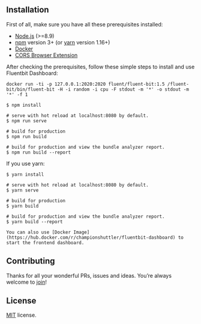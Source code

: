 
## Installation

First of all, make sure you have all these  prerequisites installed:
- [Node.js](https://nodejs.org/en/) (>=8.9)
- [npm](https://www.npmjs.com/get-npm) version 3+ (or [yarn](https://yarnpkg.com/lang/en/docs/install/#mac-stable) version 1.16+)
- [Docker](https://docker.com)
- [CORS Browser Extension](https://chrome.google.com/webstore/detail/cross-domain-cors/mjhpgnbimicffchbodmgfnemoghjakai)




After checking the prerequisites, follow these simple steps to install and use Fluentbit Dashboard:

```
docker run -ti -p 127.0.0.1:2020:2020 fluent/fluent-bit:1.5 /fluent-bit/bin/fluent-bit -H -i random -i cpu -F stdout -m '*' -o stdout -m '*' -f 1
```

```
$ npm install

# serve with hot reload at localhost:8080 by default.
$ npm run serve

# build for production
$ npm run build

# build for production and view the bundle analyzer report.
$ npm run build --report
```

If you use yarn:
```
$ yarn install

# serve with hot reload at localhost:8080 by default.
$ yarn serve

# build for production
$ yarn build

# build for production and view the bundle analyzer report.
$ yarn build --report
```

```
You can also use [Docker Image](https://hub.docker.com/r/championshuttler/fluentbit-dashboard) to start the frontend dashboard.
```

## Contributing
Thanks for all your wonderful PRs, issues and ideas. You’re always welcome to [join](https://github.com/championshuttler/fluentbit-dashboard/blob/master/.github/CONTRIBUTING.md)!

## License
[MIT](https://github.com/epicmaxco/vuestic-admin/blob/master/LICENSE) license.
